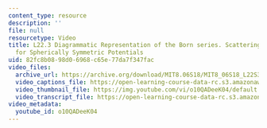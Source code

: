 ```yaml
---
content_type: resource
description: ''
file: null
resourcetype: Video
title: L22.3 Diagrammatic Representation of the Born series. Scattering Amplitude
  for Spherically Symmetric Potentials
uid: 82fc8b08-98d0-6968-c65e-77da7f347fac
video_files:
  archive_url: https://archive.org/download/MIT8.06S18/MIT8_06S18_L22S3_300k.mp4
  video_captions_file: https://open-learning-course-data-rc.s3.amazonaws.com/8-06-quantum-physics-iii-spring-2018/de460b4ae4255b92a06df9c719902cb7_o10QADeeK04.vtt
  video_thumbnail_file: https://img.youtube.com/vi/o10QADeeK04/default.jpg
  video_transcript_file: https://open-learning-course-data-rc.s3.amazonaws.com/8-06-quantum-physics-iii-spring-2018/6fda78825a6bf78c701745efce69246a_o10QADeeK04.pdf
video_metadata:
  youtube_id: o10QADeeK04
---
```

